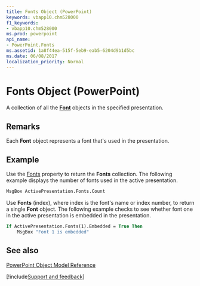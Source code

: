 ```yaml
---
title: Fonts Object (PowerPoint)
keywords: vbapp10.chm528000
f1_keywords:
- vbapp10.chm528000
ms.prod: powerpoint
api_name:
- PowerPoint.Fonts
ms.assetid: 1a8f44ea-515f-5eb9-eab5-6204d9b1d5bc
ms.date: 06/08/2017
localization_priority: Normal
---
```



# Fonts Object (PowerPoint)

A collection of all the  **[Font](PowerPoint.Font.md)** objects in the specified presentation.


## Remarks

Each  **Font** object represents a font that's used in the presentation.


## Example

Use the [Fonts](PowerPoint.Presentation.Fonts.md) property to return the **Fonts** collection. The following example displays the number of fonts used in the active presentation.


```vb
MsgBox ActivePresentation.Fonts.Count
```

Use  **Fonts** (index), where index is the font's name or index number, to return a single **Font** object. The following example checks to see whether font one in the active presentation is embedded in the presentation.




```vb
If ActivePresentation.Fonts(1).Embedded = True Then 
    MsgBox "Font 1 is embedded"
```


## See also


[PowerPoint Object Model Reference](overview/PowerPoint/object-model.md)

[!include[Support and feedback](~/includes/feedback-boilerplate.md)]